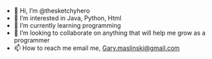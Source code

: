 - 👋 Hi, I’m @thesketchyhero
- 👀 I’m interested in Java, Python, Html
- 🌱 I’m currently learning programming
- 💞️ I’m looking to collaborate on anything that will help me grow as a programmer
- 📫 How to reach me email me, Gary.maslinski@gmail.com

<!---
thesketchyhero/thesketchyhero is a ✨ special ✨ repository because its `README.md` (this file) appears on your GitHub profile.
You can click the Preview link to take a look at your changes.
--->
